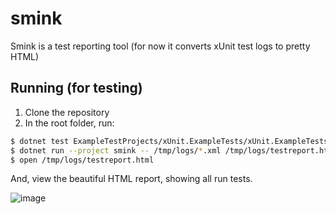 # smink
Smink is a test reporting tool (for now it converts xUnit test logs to pretty HTML)

## Running (for testing)

1. Clone the repository
1. In the root folder, run:

```bash
$ dotnet test ExampleTestProjects/xUnit.ExampleTests/xUnit.ExampleTests.sln --logger:"xunit;LogFilePath=/tmp/logs/{assembly}.testresults.xml"
$ dotnet run --project smink -- /tmp/logs/*.xml /tmp/logs/testreport.html
$ open /tmp/logs/testreport.html
```

And, view the beautiful HTML report, showing all run tests.

![image](https://github.com/erikbra/smink/assets/1628994/72555c58-92f6-4670-9b75-27cf01734833)


